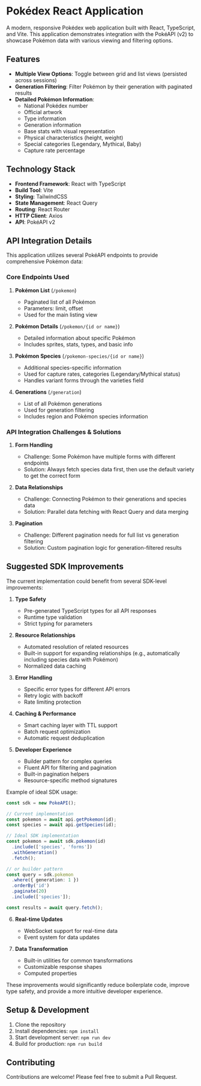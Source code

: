 # Pokédex React Application

A modern, responsive Pokédex web application built with React, TypeScript, and Vite. This application demonstrates integration with the PokéAPI (v2) to showcase Pokémon data with various viewing and filtering options.

## Features

- **Multiple View Options**: Toggle between grid and list views (persisted across sessions)
- **Generation Filtering**: Filter Pokémon by their generation with paginated results
- **Detailed Pokémon Information**:
  - National Pokédex number
  - Official artwork
  - Type information
  - Generation information
  - Base stats with visual representation
  - Physical characteristics (height, weight)
  - Special categories (Legendary, Mythical, Baby)
  - Capture rate percentage

## Technology Stack

- **Frontend Framework**: React with TypeScript
- **Build Tool**: Vite
- **Styling**: TailwindCSS
- **State Management**: React Query
- **Routing**: React Router
- **HTTP Client**: Axios
- **API**: PokéAPI v2

## API Integration Details

This application utilizes several PokéAPI endpoints to provide comprehensive Pokémon data:

### Core Endpoints Used

1. **Pokémon List** (`/pokemon`)
   - Paginated list of all Pokémon
   - Parameters: limit, offset
   - Used for the main listing view

2. **Pokémon Details** (`/pokemon/{id or name}`)
   - Detailed information about specific Pokémon
   - Includes sprites, stats, types, and basic info

3. **Pokémon Species** (`/pokemon-species/{id or name}`)
   - Additional species-specific information
   - Used for capture rates, categories (Legendary/Mythical status)
   - Handles variant forms through the varieties field

4. **Generations** (`/generation`)
   - List of all Pokémon generations
   - Used for generation filtering
   - Includes region and Pokémon species information

### API Integration Challenges & Solutions

1. **Form Handling**
   - Challenge: Some Pokémon have multiple forms with different endpoints
   - Solution: Always fetch species data first, then use the default variety to get the correct form

2. **Data Relationships**
   - Challenge: Connecting Pokémon to their generations and species data
   - Solution: Parallel data fetching with React Query and data merging

3. **Pagination**
   - Challenge: Different pagination needs for full list vs generation filtering
   - Solution: Custom pagination logic for generation-filtered results

## Suggested SDK Improvements

The current implementation could benefit from several SDK-level improvements:

1. **Type Safety**
   - Pre-generated TypeScript types for all API responses
   - Runtime type validation
   - Strict typing for parameters

2. **Resource Relationships**
   - Automated resolution of related resources
   - Built-in support for expanding relationships (e.g., automatically including species data with Pokémon)
   - Normalized data caching

3. **Error Handling**
   - Specific error types for different API errors
   - Retry logic with backoff
   - Rate limiting protection

4. **Caching & Performance**
   - Smart caching layer with TTL support
   - Batch request optimization
   - Automatic request deduplication

5. **Developer Experience**
   - Builder pattern for complex queries
   - Fluent API for filtering and pagination
   - Built-in pagination helpers
   - Resource-specific method signatures

Example of ideal SDK usage:

```typescript
const sdk = new PokeAPI();

// Current implementation
const pokemon = await api.getPokemon(id);
const species = await api.getSpecies(id);

// Ideal SDK implementation
const pokemon = await sdk.pokemon(id)
  .include(['species', 'forms'])
  .withGeneration()
  .fetch();

// or builder pattern
const query = sdk.pokemon
  .where({ generation: 1 })
  .orderBy('id')
  .paginate(20)
  .include(['species']);

const results = await query.fetch();
```

6. **Real-time Updates**
   - WebSocket support for real-time data
   - Event system for data updates

7. **Data Transformation**
   - Built-in utilities for common transformations
   - Customizable response shapes
   - Computed properties

These improvements would significantly reduce boilerplate code, improve type safety, and provide a more intuitive developer experience.

## Setup & Development

1. Clone the repository
2. Install dependencies: `npm install`
3. Start development server: `npm run dev`
4. Build for production: `npm run build`

## Contributing

Contributions are welcome! Please feel free to submit a Pull Request.
